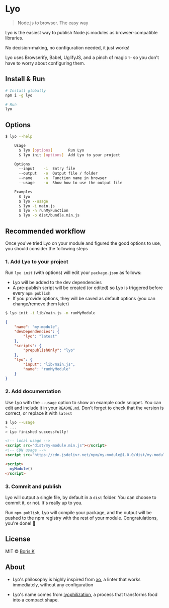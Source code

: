 # Lyo

> Node.js to browser. The easy way

Lyo is the easiest way to publish Node.js modules as browser-compatible libraries.

No decision-making, no configuration needed, it just works!

Lyo uses Browserify, Babel, UglifyJS, and a pinch of magic ✨ so you don't have to worry about configuring them.

## Install & Run

```sh
# Install globally
npm i -g lyo

# Run
lyo
```

## Options

```sh
$ lyo --help

    Usage
      $ lyo [options]       Run Lyo
      $ lyo init [options]  Add Lyo to your project

    Options
      --input    -i  Entry file
      --output   -o  Output file / folder
      --name     -n  Function name in browser
      --usage    -u  Show how to use the output file 

    Examples
      $ lyo
      $ lyo --usage
      $ lyo -i main.js
      $ lyo -n runMyFunction
      $ lyo -o dist/bundle.min.js
```


## Recommended workflow

Once you've tried Lyo on your module and figured the good options to use, you should consider
the following steps

### 1. Add Lyo to your project

Run `lyo init` (with options) will edit your `package.json` as follows:

- Lyo will be added to the dev dependencies
- A pre-publish script will be created (or edited) so Lyo is triggered before every `npm publish`
- If you provide options, they will be saved as default options (you can change/remove them later)

```sh 
$ lyo init -i lib/main.js -n runMyModule
```
```json
{
    "name": "my-module",
    "devDependencies": {
        "lyo": "latest"
    },
    "scripts": {
        "prepublishOnly": "lyo"
    },
    "lyo": {
        "input": "lib/main.js",
        "name": "runMyModule"
    }
}
```

### 2. Add documentation

Use Lyo with the `--usage` option to show an example code snippet. You can edit and include it in your `README.md`.
Don't forget to check that the version is correct, or replace it with `latest`

```sh 
$ lyo --usage
> ...
> Lyo finished successfully!
```
```html
<!-- local usage -->
<script src="dist/my-module.min.js"></script>
<!-- CDN usage -->
<script src="https://cdn.jsdelivr.net/npm/my-module@1.0.0/dist/my-module.min.js"></script>

<script>
  myModule()
</script>
```

### 3. Commit and publish

Lyo will output a single file, by default in a `dist` folder. You can choose to commit it, or not. It's really up to you.

Run `npm publish`, Lyo will compile your package, and the output will be pushed to the npm registry with the rest of your module.
Congratulations, you're done! 💪


## License

MIT © [Boris K](https://github.com/bokub)


## About

- Lyo's philosophy is highly inspired from [xo](https://github.com/xojs/xo), a linter that works immediately, without any
configuration
 
- Lyo's name comes from [lyophilization](https://en.wiktionary.org/wiki/lyophilization), a process that transforms food
into a compact shape.